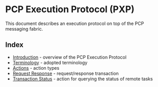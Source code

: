 PCP Execution Protocol (PXP)
===

This document describes an execution protocol on top of the PCP
messaging fabric.

Index
---

- [Introduction][10] - overview of the PCP Execution Protocol
- [Terminology][11] - adopted terminology
- [Actions][12] - action types
- [Request Response][13] - request/response transaction
- [Transaction Status][14] - action for querying the status of remote tasks

[10]: intro.md
[11]: terminology.md
[12]: actions.md
[13]: request_response.md
[14]: transaction_status.md
